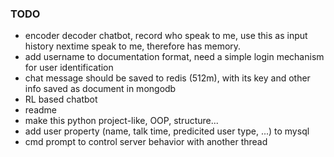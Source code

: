 ### TODO
* encoder decoder chatbot, record who speak to me, use this as input history nextime speak to me, therefore has memory.
* add username to documentation format, need a simple login mechanism for user identification
* chat message should be saved to redis (512m), with its key and other info saved as document in mongodb
* RL based chatbot
* readme
* make this python project-like, OOP, structure...
* add user property (name, talk time, predicited user type, ...) to mysql
* cmd prompt to control server behavior with another thread
